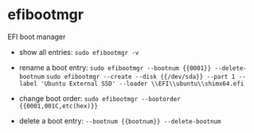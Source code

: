 # efibootmgr

EFI boot manager

- show all entries:
`sudo efibootmgr -v`

- rename a boot entry:
`sudo efibootmgr --bootnum {{0001}} --delete-bootnum`
`sudo efibootmgr --create --disk {{/dev/sda}} --part 1 --label 'Ubuntu External SSD' --loader \\EFI\\ubuntu\\shimx64.efi`

- change boot order:
`sudo efibootmgr --bootorder {{0001,001C,etc(hex)}}`

- delete a boot entry:
`--bootnum {{bootnum}} --delete-bootnum`
